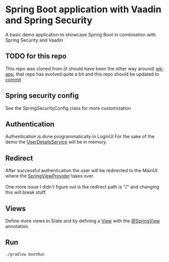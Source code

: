 # Spring Boot application with Vaadin and Spring Security
A basic demo application to showcase Spring Boot in combination with Spring Security and Vaadin

## TODO for this repo
This repo was cloned from (it should have been the other way around) [wk-app](https://github.com/JenoDK/wk-app), that repo has evolved quite a bit and this repo should be updated to [commit](https://github.com/JenoDK/wk-app/commit/cb4cdce3f37a4a30c68ddbb8c5bd01951df3cc02)

## Spring security config
See the SpringSecurityConfig class for more customization

## Authentication
Authentication is done programmatically in LoginUI 
For the sake of the demo the [UserDetailsService](http://www.baeldung.com/spring-security-authentication-with-a-database)
will be in memory.

## Redirect
After successful authentication the user will be redirected to the MainUI where the [SpringViewProvider](https://vaadin.com/api/vaadin-spring/com/vaadin/spring/navigator/SpringViewProvider.html)
takes over.
<br/>
<br/>
One more issue I didn't figure out is the redirect path is "/" and changing this will break stuff.

## Views
Define more views in State and by defining a 
[View](https://vaadin.com/api/com/vaadin/navigator/View.html) 
with the [@SpringView](https://vaadin.com/api/vaadin-spring/com/vaadin/spring/annotation/SpringView.html) annotation.

## Run
```bash
./gradlew bootRun
```